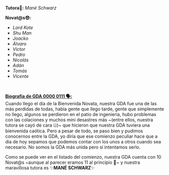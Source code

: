 **Tutora🐼:** _Mané Schwarz_

**Novat@s😎:**
- _Lord Kote_
- _Shu Man_
- _Joacko_
- _Álvaro_
- _Victor_
- _Pedro_
- _Nicolás_
- _Adán_
- _Tomás_
- _Vicente_ 

<br>

<ins>**Biografía de GDA 0000 0111 🗣️:**</ins> <br>
Cuando llego el día de la Bienvenida Novata, nuestra GDA fue una de las más perdidas de todas, habia gente que llego tarde, gente que simplemente no llego, algunos se perdieron en el patio de ingenieria, hubo problemas con las colaciones y muchos mini desastres más ~(entre ellos, nuestra tutora se cayó de cara 🤐)~ que hicieron que nuestra GDA tuviera una bienvenida caótica. Pero a pesar de todo, se paso bien y pudimos conocernos entre la GDA, yo diría que ese comienzo peculiar hace que a dia de hoy sepamos que podemos contar con los unos a otros cuando sea necesario. No somos la GDA más unida pero sí intentamos serlo.

Como se puede ver en el listado del comienzo, nuestra GDA cuenta con 10 Novat@s ~aunque al parecer eramos 11 al principio 🤡~ y nuestra maravillosa tutora es ✨**MANÉ SCHWARZ**✨
